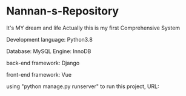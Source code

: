 # Nannan-s-Repository
It's MY dream and life
Actually this is my first Comprehensive System

Development language: Python3.8 

Database: MySQL Engine: InnoDB

back-end framework: Django

front-end framework: Vue

using "python manage.py runserver" to run this project, URL: 
